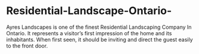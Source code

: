# Residential-Landscape-Ontario-
Ayres Landscapes is one of the finest Residential Landscaping Company In Ontario. It represents a visitor’s first impression of the home and its inhabitants. When first seen, it should be inviting and direct the guest easily to the front door.
